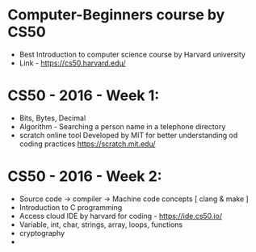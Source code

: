 # Computer-Beginners course by CS50

* Best Introduction to computer science course by Harvard university
* Link - https://cs50.harvard.edu/ 

# CS50 - 2016 - Week 1:

  * Bits, Bytes, Decimal
  * Algorithm - Searching a person name in a telephone directory
  * scratch online tool Developed by MIT for better understanding od coding practices https://scratch.mit.edu/

# CS50 - 2016 - Week 2:

  * Source code -> compiler -> Machine code concepts [ clang & make ]
  * Introduction to C programming
  * Access cloud IDE by harvard for coding - https://ide.cs50.io/
  * Variable, int, char, strings, array, loops, functions
  * cryptography
  * 
  
